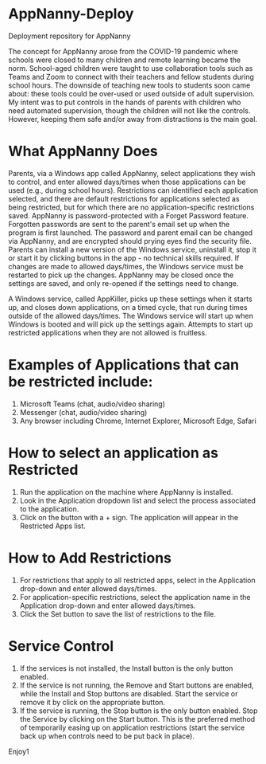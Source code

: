 # AppNanny-Deploy
Deployment repository for AppNanny

The concept for AppNanny arose from the COVID-19 pandemic where schools were closed to many children and remote learning became the norm.
School-aged children were taught to use collaboration tools such as Teams and Zoom to connect with their teachers and fellow students
during school hours.  The downside of teaching new tools to students soon came about:  these tools could be over-used or used outside of adult supervision.
My intent was to put controls in the hands of parents with children who need automated supervision, though the children will not like the controls.  However,
keeping them safe and/or away from distractions is the main goal.

What AppNanny Does
==================
Parents, via a Windows app called AppNanny, select applications they wish to control, and enter allowed days/times when those applications can be used (e.g., during school
hours).  Restrictions can identified each application selected, and there are default restrictions for applications selected as being restricted, but for which there are no
application-specific restrictions saved.  AppNanny is password-protected with a Forget Password feature.  Forgotten passwords are sent to the parent's email set up when the
program is first launched.  The password and parent email can be changed via AppNanny, and are encrypted should prying eyes find the security file.  Parents can install a
new version of the Windows service, uninstall it, stop it or start it by clicking buttons in the app - no technical skills required.  If changes are made to allowed
days/times, the Windows service must be restarted to pick up the changes.  AppNanny may be closed once the settings are saved, and only re-opened if the settings need to
change.

A Windows service, called AppKiller, picks up these settings when it starts up, and closes down applications, on a timed cycle, that run during times outside of the allowed days/times.  The Windows service will
start up when Windows is booted and will pick up the settings again.  Attempts to start up restricted applications when they are not allowed is fruitless.

Examples of Applications that can be restricted include:
========================================================
   1) Microsoft Teams (chat, audio/video sharing)
   2) Messenger (chat, audio/video sharing)
   3) Any browser including Chrome, Internet Explorer, Microsoft Edge, Safari
   
How to select an application as Restricted
==========================================
   1) Run the application on the machine where AppNanny is installed.
   2) Look in the Application dropdown list and select the process associated to the application.
   3) Click on the button with a + sign.  The application will appear in the Restricted Apps list.

How to Add Restrictions
=======================
   1) For restrictions that apply to all restricted apps, select <default> in the Application drop-down and enter allowed days/times.
   2) For application-specific restrictions, select the application name in the Application drop-down and enter allowed days/times.
   3) Click the Set button to save the list of restrictions to the file.
   
Service Control
===============
   1) If the services is not installed, the Install button is the only button enabled.
   2) If the service is not running, the Remove and Start buttons are enabled, while the Install and Stop buttons are disabled.  Start the service or
      remove it by click on the appropriate button.
   3) If the service is running, the Stop button is the only button enabled.  Stop the Service by clicking on the Start button.  This is the preferred
      method of temporarily easing up on application restrictions (start the service back up when controls need to be put back in place).
  
  Enjoy1
